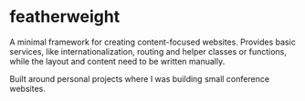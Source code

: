 # featherweight

A minimal framework for creating content-focused websites. Provides basic services, like internationalization, routing and helper classes or functions, while the layout and content need to be written manually.

Built around personal projects where I was building small conference websites.
